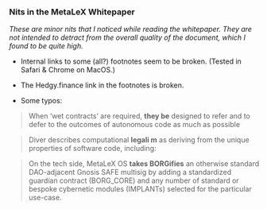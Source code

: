 ### Nits in the MetaLeX Whitepaper

_These are minor nits that I noticed while reading the whitepaper. They are not intended to detract from the overall quality of the document, which I found to be quite high._

- Internal links to some (all?) footnotes seem to be broken. (Tested in Safari & Chrome on MacOS.)

- The Hedgy.finance link in the footnotes is broken.

- Some typos:

> When ‘wet contracts’ are required, __they be__ designed to refer and to defer to the outcomes of autonomous code as much as possible

> Diver describes computational __legali       m__ as deriving from the unique properties of software code, including:

> On the tech side, MetaLeX OS __takes BORGifies__ an otherwise standard DAO-adjacent Gnosis SAFE multisig by adding a standardized guardian contract (BORG_CORE) and any number of standard or bespoke cybernetic modules (IMPLANTs) selected for the particular use-case.

